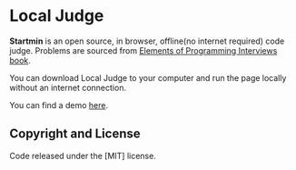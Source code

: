 # Local Judge

**Startmin** is an open source, in browser, offline(no internet required) code judge. Problems are sourced from [Elements of Programming Interviews book](https://github.com/adnanaziz/EPIJudge).

You can download Local Judge to your computer and run the page locally without an internet connection.

You can find a demo [here](https://syscoder.github.io/LocalJudge/pages/index.html).



## Copyright and License

Code released under the [MIT] license.
